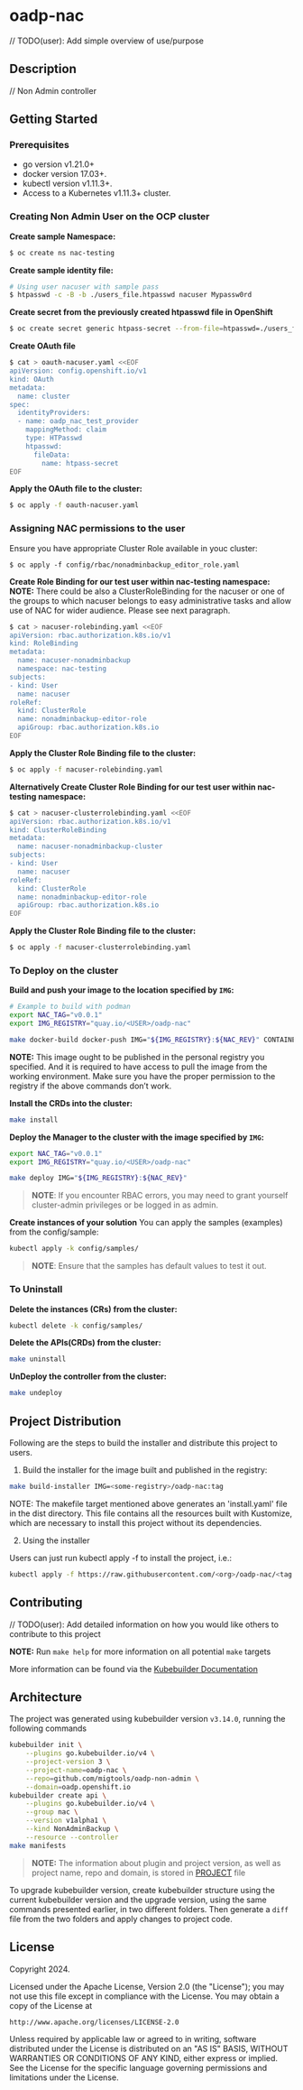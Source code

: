 # oadp-nac
// TODO(user): Add simple overview of use/purpose

## Description
// Non Admin controller

## Getting Started

### Prerequisites
- go version v1.21.0+
- docker version 17.03+.
- kubectl version v1.11.3+.
- Access to a Kubernetes v1.11.3+ cluster.

### Creating Non Admin User on the OCP cluster
**Create sample Namespace:**
```sh
$ oc create ns nac-testing
```

**Create sample identity file:**
```sh
# Using user nacuser with sample pass
$ htpasswd -c -B -b ./users_file.htpasswd nacuser Mypassw0rd
```

**Create secret from the previously created htpasswd file in OpenShift**
```sh
$ oc create secret generic htpass-secret --from-file=htpasswd=./users_file.htpasswd -n openshift-config
```

**Create OAuth file**
```sh
$ cat > oauth-nacuser.yaml <<EOF
apiVersion: config.openshift.io/v1
kind: OAuth
metadata:
  name: cluster
spec:
  identityProviders:
  - name: oadp_nac_test_provider 
    mappingMethod: claim 
    type: HTPasswd
    htpasswd:
      fileData:
        name: htpass-secret 
EOF
```
**Apply the OAuth file to the cluster:**
```sh
$ oc apply -f oauth-nacuser.yaml
```

### Assigning NAC permissions to the user

Ensure you have appropriate Cluster Role available in youc cluster:
```shell
$ oc apply -f config/rbac/nonadminbackup_editor_role.yaml
```

**Create Role Binding for our test user within nac-testing namespace:**
**NOTE:** There could be also a ClusterRoleBinding for the nacuser or one of the groups
to which nacuser belongs to easy administrative tasks and allow use of NAC for wider audience. Please see next paragraph. 
```sh
$ cat > nacuser-rolebinding.yaml <<EOF
apiVersion: rbac.authorization.k8s.io/v1
kind: RoleBinding
metadata:
  name: nacuser-nonadminbackup
  namespace: nac-testing
subjects:
- kind: User
  name: nacuser
roleRef:
  kind: ClusterRole
  name: nonadminbackup-editor-role
  apiGroup: rbac.authorization.k8s.io
EOF
```
**Apply the Cluster Role Binding file to the cluster:**
```sh
$ oc apply -f nacuser-rolebinding.yaml
```

**Alternatively Create Cluster Role Binding for our test user within nac-testing namespace:**
```sh
$ cat > nacuser-clusterrolebinding.yaml <<EOF
apiVersion: rbac.authorization.k8s.io/v1
kind: ClusterRoleBinding
metadata:
  name: nacuser-nonadminbackup-cluster
subjects:
- kind: User
  name: nacuser
roleRef:
  kind: ClusterRole
  name: nonadminbackup-editor-role
  apiGroup: rbac.authorization.k8s.io
EOF
```
**Apply the Cluster Role Binding file to the cluster:**
```sh
$ oc apply -f nacuser-clusterrolebinding.yaml
```

### To Deploy on the cluster
**Build and push your image to the location specified by `IMG`:**

```sh
# Example to build with podman
export NAC_TAG="v0.0.1"
export IMG_REGISTRY="quay.io/<USER>/oadp-nac"

make docker-build docker-push IMG="${IMG_REGISTRY}:${NAC_REV}" CONTAINER_TOOL=podman
```

**NOTE:** This image ought to be published in the personal registry you specified. 
And it is required to have access to pull the image from the working environment. 
Make sure you have the proper permission to the registry if the above commands don’t work.

**Install the CRDs into the cluster:**

```sh
make install
```

**Deploy the Manager to the cluster with the image specified by `IMG`:**

```sh
export NAC_TAG="v0.0.1"
export IMG_REGISTRY="quay.io/<USER>/oadp-nac"

make deploy IMG="${IMG_REGISTRY}:${NAC_REV}"
```

> **NOTE**: If you encounter RBAC errors, you may need to grant yourself cluster-admin 
privileges or be logged in as admin.

**Create instances of your solution**
You can apply the samples (examples) from the config/sample:

```sh
kubectl apply -k config/samples/
```

>**NOTE**: Ensure that the samples has default values to test it out.

### To Uninstall
**Delete the instances (CRs) from the cluster:**

```sh
kubectl delete -k config/samples/
```

**Delete the APIs(CRDs) from the cluster:**

```sh
make uninstall
```

**UnDeploy the controller from the cluster:**

```sh
make undeploy
```

## Project Distribution

Following are the steps to build the installer and distribute this project to users.

1. Build the installer for the image built and published in the registry:

```sh
make build-installer IMG=<some-registry>/oadp-nac:tag
```

NOTE: The makefile target mentioned above generates an 'install.yaml'
file in the dist directory. This file contains all the resources built
with Kustomize, which are necessary to install this project without
its dependencies.

2. Using the installer

Users can just run kubectl apply -f <URL for YAML BUNDLE> to install the project, i.e.:

```sh
kubectl apply -f https://raw.githubusercontent.com/<org>/oadp-nac/<tag or branch>/dist/install.yaml
```

## Contributing
// TODO(user): Add detailed information on how you would like others to contribute to this project

**NOTE:** Run `make help` for more information on all potential `make` targets

More information can be found via the [Kubebuilder Documentation](https://book.kubebuilder.io/introduction.html)

## Architecture

The project was generated using kubebuilder version `v3.14.0`, running the following commands
```sh
kubebuilder init \
    --plugins go.kubebuilder.io/v4 \
    --project-version 3 \
    --project-name=oadp-nac \
    --repo=github.com/migtools/oadp-non-admin \
    --domain=oadp.openshift.io
kubebuilder create api \
    --plugins go.kubebuilder.io/v4 \
    --group nac \
    --version v1alpha1 \
    --kind NonAdminBackup \
    --resource --controller
make manifests
```
> **NOTE:** The information about plugin and project version, as well as project name, repo and domain, is stored in [PROJECT](PROJECT) file

To upgrade kubebuilder version, create kubebuilder structure using the current kubebuilder version and the upgrade version, using the same commands presented earlier, in two different folders. Then generate a `diff` file from the two folders and apply changes to project code.

## License

Copyright 2024.

Licensed under the Apache License, Version 2.0 (the "License");
you may not use this file except in compliance with the License.
You may obtain a copy of the License at

    http://www.apache.org/licenses/LICENSE-2.0

Unless required by applicable law or agreed to in writing, software
distributed under the License is distributed on an "AS IS" BASIS,
WITHOUT WARRANTIES OR CONDITIONS OF ANY KIND, either express or implied.
See the License for the specific language governing permissions and
limitations under the License.


